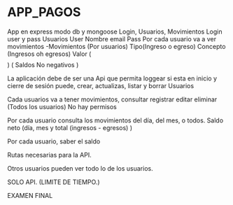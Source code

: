 # APP_PAGOS

App en express modo db y mongoose
Login, Usuarios, Movimientos
Login user y pass
Usuarios
User
Nombre
email
Pass
Por cada usuario va a ver movimientos
-Movimientos (Por usuarios)
Tipo(Ingreso o egreso)
Concepto (Ingresos oh egresos)
Valor ($$$$) ( Saldos No negativos )

La aplicación debe de ser una Api que permita loggear si esta en inicio y cierre de sesión puede, crear, actualizas, listar y borrar Usuarios

Cada usuarios va a tener movimientos, consultar registrar editar eliminar (Todos los usuarios) No hay permisos

Por cada usuario consulta los movimientos del día, del mes, o todos. Saldo neto (día, mes y total (ingresos - egresos) )

Por cada usuario, saber el saldo

Rutas necesarias para la API.

Otros usuarios pueden ver todo lo de los usuarios.


SOLO API. (LIMITE DE TIEMPO.)


EXAMEN FINAL